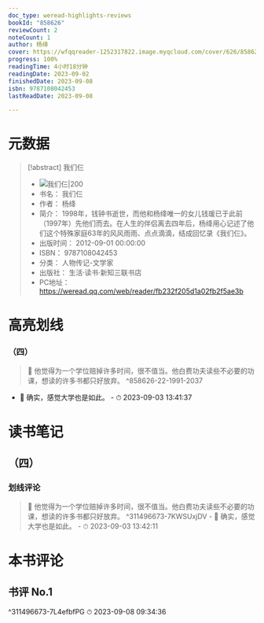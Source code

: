```yaml
---
doc_type: weread-highlights-reviews
bookId: "858626"
reviewCount: 2
noteCount: 1
author: 杨绛
cover: https://wfqqreader-1252317822.image.myqcloud.com/cover/626/858626/t6_858626.jpg
progress: 100%
readingTime: 4小时18分钟
readingDate: 2023-09-02
finishedDate: 2023-09-08
isbn: 9787108042453
lastReadDate: 2023-09-08

---
```

# 元数据
> [!abstract] 我们仨
> - ![ 我们仨|200](https://wfqqreader-1252317822.image.myqcloud.com/cover/626/858626/t6_858626.jpg)
> - 书名： 我们仨
> - 作者： 杨绛
> - 简介：     1998年，钱钟书逝世，而他和杨绛唯一的女儿钱瑗已于此前（1997年）先他们而去。在人生的伴侣离去四年后，杨绛用心记述了他们这个特殊家庭63年的风风雨雨、点点滴滴，结成回忆录《我们仨》。
> - 出版时间： 2012-09-01 00:00:00
> - ISBN： 9787108042453
> - 分类： 人物传记-文学家
> - 出版社： 生活·读书·新知三联书店
> - PC地址：https://weread.qq.com/web/reader/fb232f205d1a02fb2f5ae3b

# 高亮划线

### （四）

> 📌 他觉得为一个学位赔掉许多时间，很不值当。他白费功夫读些不必要的功课，想读的许多书都只好放弃。 ^858626-22-1991-2037
- 💭 确实，感觉大学也是如此。 - ⏱ 2023-09-03 13:41:37 

# 读书笔记

## （四）

### 划线评论
> 📌 他觉得为一个学位赔掉许多时间，很不值当。他白费功夫读些不必要的功课，想读的许多书都只好放弃。  ^311496673-7KWSUxjDV
    - 💭 确实，感觉大学也是如此。
    - ⏱ 2023-09-03 13:42:11
   
# 本书评论

## 书评 No.1 
 ^311496673-7L4efbfPG
⏱ 2023-09-08 09:34:36

